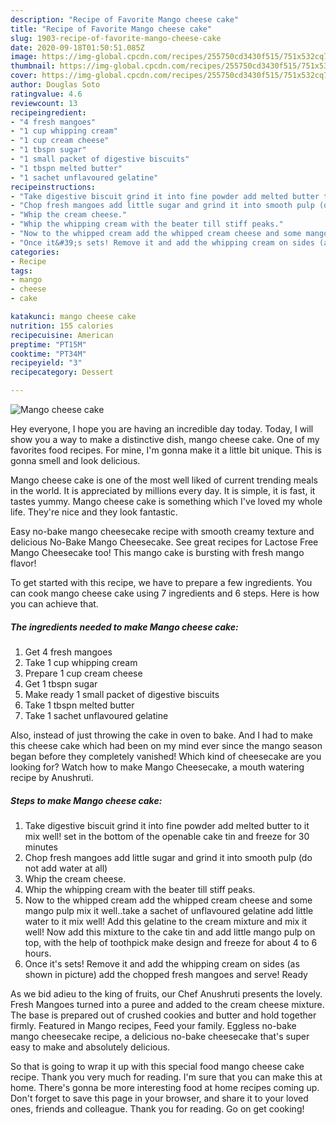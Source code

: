 ```yaml
---
description: "Recipe of Favorite Mango cheese cake"
title: "Recipe of Favorite Mango cheese cake"
slug: 1903-recipe-of-favorite-mango-cheese-cake
date: 2020-09-18T01:50:51.085Z
image: https://img-global.cpcdn.com/recipes/255750cd3430f515/751x532cq70/mango-cheese-cake-recipe-main-photo.jpg
thumbnail: https://img-global.cpcdn.com/recipes/255750cd3430f515/751x532cq70/mango-cheese-cake-recipe-main-photo.jpg
cover: https://img-global.cpcdn.com/recipes/255750cd3430f515/751x532cq70/mango-cheese-cake-recipe-main-photo.jpg
author: Douglas Soto
ratingvalue: 4.6
reviewcount: 13
recipeingredient:
- "4 fresh mangoes"
- "1 cup whipping cream"
- "1 cup cream cheese"
- "1 tbspn sugar"
- "1 small packet of digestive biscuits"
- "1 tbspn melted butter"
- "1 sachet unflavoured gelatine"
recipeinstructions:
- "Take digestive biscuit grind it into fine powder add melted butter to it mix well! set in the bottom of the openable cake tin and freeze for 30 minutes"
- "Chop fresh mangoes add little sugar and grind it into smooth pulp (do not add water at all)"
- "Whip the cream cheese."
- "Whip the whipping cream with the beater till stiff peaks."
- "Now to the whipped cream add the whipped cream cheese and some mango pulp mix it well..take a sachet of unflavoured gelatine add little water to it mix well! Add this gelatine to the cream mixture and mix it well! Now add this mixture to the cake tin and add little mango pulp on top, with the help of toothpick make design and freeze for about 4 to 6 hours."
- "Once it&#39;s sets! Remove it and add the whipping cream on sides (as shown in picture) add the chopped fresh mangoes and serve! Ready"
categories:
- Recipe
tags:
- mango
- cheese
- cake

katakunci: mango cheese cake 
nutrition: 155 calories
recipecuisine: American
preptime: "PT15M"
cooktime: "PT34M"
recipeyield: "3"
recipecategory: Dessert

---
```



![Mango cheese cake](https://img-global.cpcdn.com/recipes/255750cd3430f515/751x532cq70/mango-cheese-cake-recipe-main-photo.jpg)

Hey everyone, I hope you are having an incredible day today. Today, I will show you a way to make a distinctive dish, mango cheese cake. One of my favorites food recipes. For mine, I'm gonna make it a little bit unique. This is gonna smell and look delicious.

Mango cheese cake is one of the most well liked of current trending meals in the world. It is appreciated by millions every day. It is simple, it is fast, it tastes yummy. Mango cheese cake is something which I've loved my whole life. They're nice and they look fantastic.

Easy no-bake mango cheesecake recipe with smooth creamy texture and delicious No-Bake Mango Cheesecake. See great recipes for Lactose Free Mango Cheesecake too! This mango cake is bursting with fresh mango flavor!


To get started with this recipe, we have to prepare a few ingredients. You can cook mango cheese cake using 7 ingredients and 6 steps. Here is how you can achieve that.

<!--inarticleads1-->

##### The ingredients needed to make Mango cheese cake:

1. Get 4 fresh mangoes
1. Take 1 cup whipping cream
1. Prepare 1 cup cream cheese
1. Get 1 tbspn sugar
1. Make ready 1 small packet of digestive biscuits
1. Take 1 tbspn melted butter
1. Take 1 sachet unflavoured gelatine


Also, instead of just throwing the cake in oven to bake. And I had to make this cheese cake which had been on my mind ever since the mango season began before they completely vanished! Which kind of cheesecake are you looking for? Watch how to make Mango Cheesecake, a mouth watering recipe by Anushruti. 

<!--inarticleads2-->

##### Steps to make Mango cheese cake:

1. Take digestive biscuit grind it into fine powder add melted butter to it mix well! set in the bottom of the openable cake tin and freeze for 30 minutes
1. Chop fresh mangoes add little sugar and grind it into smooth pulp (do not add water at all)
1. Whip the cream cheese.
1. Whip the whipping cream with the beater till stiff peaks.
1. Now to the whipped cream add the whipped cream cheese and some mango pulp mix it well..take a sachet of unflavoured gelatine add little water to it mix well! Add this gelatine to the cream mixture and mix it well! Now add this mixture to the cake tin and add little mango pulp on top, with the help of toothpick make design and freeze for about 4 to 6 hours.
1. Once it&#39;s sets! Remove it and add the whipping cream on sides (as shown in picture) add the chopped fresh mangoes and serve! Ready


As we bid adieu to the king of fruits, our Chef Anushruti presents the lovely. Fresh Mangoes turned into a puree and added to the cream cheese mixture. The base is prepared out of crushed cookies and butter and hold together firmly. Featured in Mango recipes, Feed your family. Eggless no-bake mango cheesecake recipe, a delicious no-bake cheesecake that&#39;s super easy to make and absolutely delicious. 

So that is going to wrap it up with this special food mango cheese cake recipe. Thank you very much for reading. I'm sure that you can make this at home. There's gonna be more interesting food at home recipes coming up. Don't forget to save this page in your browser, and share it to your loved ones, friends and colleague. Thank you for reading. Go on get cooking!
